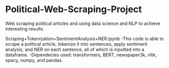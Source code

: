 # Political-Web-Scraping-Project
Web scraping political articles and using data science and NLP to achieve interesting results.

Scraping+Tokenization+SentimentAnalysis+NER.ipynb
-This code is able to scrape a political article, tokenize it into sentences, apply sentiment analysis, and NER on each sentence, all of which is inputted into a dataframe.
-Dependecies used: transformers, BERT, newspaper3k, nltk, spacy, numpy, and pandas.
